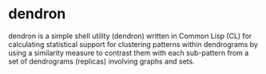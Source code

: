 # dendron
dendron is a simple shell utility (dendron)  written in Common Lisp (CL) for calculating statistical support for clustering patterns within dendrograms by using a similarity measure to contrast them with each sub-pattern from a set of dendrograms (replicas) involving graphs and sets.
